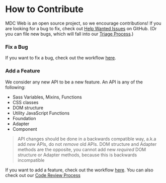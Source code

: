 # How to Contribute

MDC Web is an open source project, so we encourage contributions! If you are
looking for a bug to fix, check out [Help Wanted Issues](https://github.com/material-components/material-components-web/issues?q=is%3Aopen+is%3Aissue+label%3A%22help+wanted%22) on GitHub. (Or you can file
new bugs, which will fall into our [Triage Process](../external/triage.md).)

### Fix a Bug

If you want to fix a bug, check out the workflow [here](bug_fix.md).

### Add a Feature

We consider any new API to be a new feature. An API is any of the following:

* Sass Variables, Mixins, Functions
* CSS classes
* DOM structure
* Utility JavaScript Functions
* Foundation
* Adapter
* Component

> API changes should be done in a backwards compatible way, a.k.a add _new_ APIs,
do not _remove_ old APIs. DOM structure and Adapter methods are the opposite,
you cannot add new _required_ DOM structure or Adapter methods, because this is
backwards incompatible

If you want to add a feature, check out the workflow [here](feat.md). You can
also check out our [Code Review Process](code_review.md)

